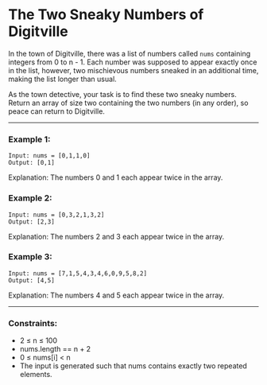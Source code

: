 # The Two Sneaky Numbers of Digitville

In the town of Digitville, there was a list of numbers called `nums` containing integers from 0 to n - 1. Each number was supposed to appear exactly once in the list, however, two mischievous numbers sneaked in an additional time, making the list longer than usual.

As the town detective, your task is to find these two sneaky numbers. Return an array of size two containing the two numbers (in any order), so peace can return to Digitville.

---

### Example 1:

```
Input: nums = [0,1,1,0]
Output: [0,1]
```

Explanation:
The numbers 0 and 1 each appear twice in the array.

### Example 2:

```
Input: nums = [0,3,2,1,3,2]
Output: [2,3]
```

Explanation:
The numbers 2 and 3 each appear twice in the array.

### Example 3:

```
Input: nums = [7,1,5,4,3,4,6,0,9,5,8,2]
Output: [4,5]
```

Explanation:
The numbers 4 and 5 each appear twice in the array.

---

### Constraints:

- 2 ≤ n ≤ 100
- nums.length == n + 2
- 0 ≤ nums[i] < n
- The input is generated such that nums contains exactly two repeated elements.
